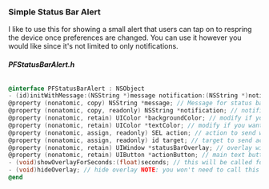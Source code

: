### Simple Status Bar Alert
I like to use this for showing a small alert that users can tap on to respring the device once preferences are changed.
You can use it however you would like since it's not limited to only notifications.

#### *PFStatusBarAlert.h*
``` Objective-C

@interface PFStatusBarAlert : NSObject
- (id)initWithMessage:(NSString *)message notification:(NSString *)notification action:(SEL)action target:(id)target;
@property (nonatomic, copy) NSString *message; // Message for status bar button
@property (nonatomic, copy, readonly) NSString *notification; // notification to listen for (prefs changed) NOTE: optional
@property (nonatomic, retain) UIColor *backgroundColor; // modify if you want a different color than default
@property (nonatomic, retain) UIColor *textColor; // modify if you want a different color than default
@property (nonatomic, assign, readonly) SEL action; // action to send when tapped
@property (nonatomic, assign, readonly) id target; // target to send action to when tapped
@property (nonatomic, retain) UIWindow *statusBarOverlay; // overlay window
@property (nonatomic, retain) UIButton *actionButton; // main text button
- (void)showOverlayForSeconds:(float)seconds; // this will be called for 5.5s automatically on notification. NOTE: if no notification is set call manually
- (void)hideOverlay; // hide overlay NOTE: you won't need to call this since the timer hides automatically
@end

```
